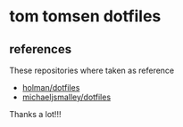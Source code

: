 # tom tomsen dotfiles

## references

These repositories where taken as reference
- [holman/dotfiles](https://github.com/holman/dotfiles)
- [michaeljsmalley/dotfiles](http://github.com/michaeljsmalley/dotfiles)

Thanks a lot!!!
